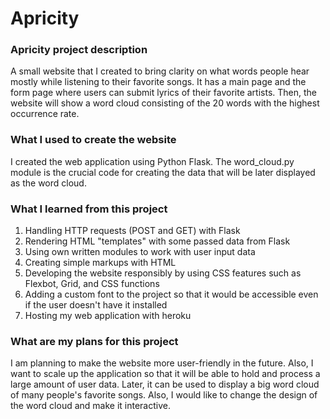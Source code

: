 # Apricity
### Apricity project description
A small website that I created to bring clarity on what words people hear mostly while listening to their favorite songs. It has a main page and the form page where users can submit lyrics of their favorite artists. Then, the website will show a word cloud consisting of the 20 words with the highest occurrence rate.
### What I used to create the website
I created the web application using Python Flask. The word_cloud.py module is the crucial code for creating the data that will be later displayed as the word cloud.
### What I learned from this project
1. Handling HTTP requests (POST and GET) with Flask
2. Rendering HTML "templates" with some passed data from Flask
3. Using own written modules to work with user input data
4. Creating simple markups with HTML
5. Developing the website responsibly by using CSS features such as Flexbot, Grid, and CSS functions
6. Adding a custom font to the project so that it would be accessible even if the user doesn't have it installed
7. Hosting my web application with heroku
### What are my plans for this project
I am planning to make the website more user-friendly in the future. Also, I want to scale up the application so that it will be able to hold and process a large amount of user data. Later, it can be used to display a big word cloud of many people's favorite songs. Also, I would like to change the design of the word cloud and make it interactive. 
